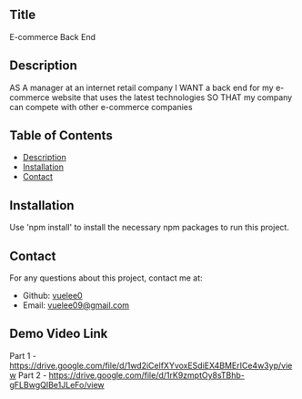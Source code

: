 ## Title
E-commerce Back End

## Description
AS A manager at an internet retail company
I WANT a back end for my e-commerce website that uses the latest technologies
SO THAT my company can compete with other e-commerce companies

## Table of Contents
* [Description](#description)
* [Installation](#installation)
* [Contact](#contact)

## Installation
Use 'npm install' to install the necessary npm packages to run this project.


## Contact
For any questions about this project, contact me at:
- Github: [vuelee0](https://github.com/vuelee0)
- Email: vuelee09@gmail.com


## Demo Video Link
Part 1 - https://drive.google.com/file/d/1wd2iCelfXYvoxESdiEX4BMErICe4w3yp/view
Part 2 - https://drive.google.com/file/d/1rK9zmptOy8sTBhb-gFLBwgQIBe1JLeFo/view